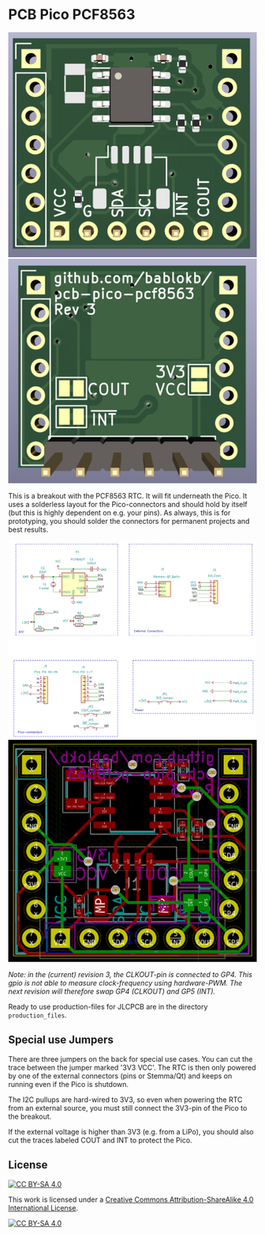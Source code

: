 PCB Pico PCF8563
================

![](pcb-3D-top.png)
![](pcb-3D-bot.png)

This is a breakout with the PCF8563 RTC. It will fit underneath the Pico. It uses
a solderless layout for the Pico-connectors and should hold by itself (but
this is highly dependent on e.g. your pins). As always, this is for prototyping,
you should solder the connectors for permanent projects and best results.

![](schematic.png)
![](pcb-layout.png)

*Note: in the (current) revision 3, the CLKOUT-pin is connected to GP4.
This gpio is not able to measure clock-frequency using hardware-PWM. The
next revision will therefore swap GP4 (CLKOUT) and GP5 (INT).*

Ready to use production-files for JLCPCB are in the directory `production_files`.


Special use Jumpers
-------------------

There are three jumpers on the back for special use cases. You can cut the
trace between the jumper marked '3V3 VCC'. The RTC is then only powered by
one of the external connectors (pins or Stemma/Qt) and keeps on running
even if the Pico is shutdown.

The I2C pullups are hard-wired to 3V3, so even when powering the RTC
from an external source, you must still connect the 3V3-pin of the Pico
to the breakout.

If the external voltage is higher than 3V3 (e.g. from a LiPo), you should
also cut the traces labeled COUT and INT to protect the Pico.


License
-------

[![CC BY-SA 4.0][cc-by-sa-shield]][cc-by-sa]

This work is licensed under a
[Creative Commons Attribution-ShareAlike 4.0 International
License][cc-by-sa].

[![CC BY-SA 4.0][cc-by-sa-image]][cc-by-sa]

[cc-by-sa]: http://creativecommons.org/licenses/by-sa/4.0/
[cc-by-sa-image]: https://licensebuttons.net/l/by-sa/4.0/88x31.png
[cc-by-sa-shield]:
https://img.shields.io/badge/License-CC%20BY--SA%204.0-lightgrey.svg
